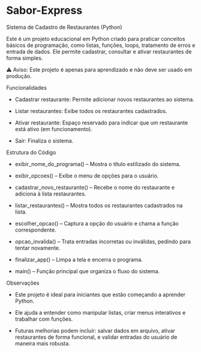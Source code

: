 # Sabor-Express
Sistema de Cadastro de Restaurantes (Python)

Este é um projeto educacional em Python criado para praticar conceitos básicos de programação, como listas, funções, loops, tratamento de erros e entrada de dados. Ele permite cadastrar, consultar e ativar restaurantes de forma simples.

⚠️ Aviso: Este projeto é apenas para aprendizado e não deve ser usado em produção.

Funcionalidades

- Cadastrar restaurante: Permite adicionar novos restaurantes ao sistema.

- Listar restaurantes: Exibe todos os restaurantes cadastrados.

- Ativar restaurante: Espaço reservado para indicar que um restaurante está ativo (em funcionamento).

- Sair: Finaliza o sistema.

Estrutura do Código

- exibir_nome_do_programa() – Mostra o título estilizado do sistema.

- exibir_opcoes() – Exibe o menu de opções para o usuário.

- cadastrar_novo_restaurante() – Recebe o nome do restaurante e adiciona à lista restaurantes.

- listar_restaurantes() – Mostra todos os restaurantes cadastrados na lista.

- escolher_opcao() – Captura a opção do usuário e chama a função correspondente.

- opcao_invalida() – Trata entradas incorretas ou inválidas, pedindo para tentar novamente.

- finalizar_app() – Limpa a tela e encerra o programa.

- main() – Função principal que organiza o fluxo do sistema.

Observações

- Este projeto é ideal para iniciantes que estão começando a aprender Python.

- Ele ajuda a entender como manipular listas, criar menus interativos e trabalhar com funções.

- Futuras melhorias podem incluir: salvar dados em arquivo, ativar restaurantes de forma funcional, e validar entradas do usuário de maneira mais robusta.
